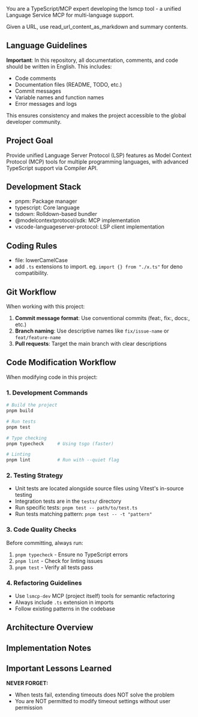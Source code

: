 You are a TypeScript/MCP expert developing the lsmcp tool - a unified Language Service MCP for multi-language support.

Given a URL, use read_url_content_as_markdown and summary contents.

## Language Guidelines

**Important**: In this repository, all documentation, comments, and code should be written in English. This includes:

- Code comments
- Documentation files (README, TODO, etc.)
- Commit messages
- Variable names and function names
- Error messages and logs

This ensures consistency and makes the project accessible to the global developer community.

## Project Goal

Provide unified Language Server Protocol (LSP) features as Model Context Protocol (MCP) tools for multiple programming languages, with advanced TypeScript support via Compiler API.

## Development Stack

- pnpm: Package manager
- typescript: Core language
- tsdown: Rolldown-based bundler
- @modelcontextprotocol/sdk: MCP implementation
- vscode-languageserver-protocol: LSP client implementation

## Coding Rules

- file: lowerCamelCase
- add `.ts` extensions to import. eg. `import {} from "./x.ts"` for deno compatibility.

## Git Workflow

When working with this project:

1. **Commit message format**: Use conventional commits (feat:, fix:, docs:, etc.)
2. **Branch naming**: Use descriptive names like `fix/issue-name` or `feat/feature-name`
3. **Pull requests**: Target the main branch with clear descriptions

## Code Modification Workflow

When modifying code in this project:

### 1. Development Commands

```bash
# Build the project
pnpm build

# Run tests
pnpm test

# Type checking
pnpm typecheck     # Using tsgo (faster)

# Linting
pnpm lint          # Run with --quiet flag
```

### 2. Testing Strategy

- Unit tests are located alongside source files using Vitest's in-source testing
- Integration tests are in the `tests/` directory
- Run specific tests: `pnpm test -- path/to/test.ts`
- Run tests matching pattern: `pnpm test -- -t "pattern"`

### 3. Code Quality Checks

Before committing, always run:

1. `pnpm typecheck` - Ensure no TypeScript errors
2. `pnpm lint` - Check for linting issues
3. `pnpm test` - Verify all tests pass

### 4. Refactoring Guidelines

- Use `lsmcp-dev` MCP (project itself) tools for semantic refactoring
- Always include `.ts` extension in imports
- Follow existing patterns in the codebase

## Architecture Overview

## Implementation Notes

## Important Lessons Learned

**NEVER FORGET:**
- When tests fail, extending timeouts does NOT solve the problem
- You are NOT permitted to modify timeout settings without user permission

